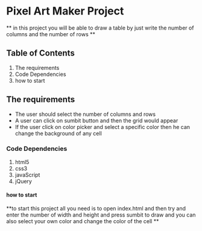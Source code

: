 # Pixel Art Maker Project
** in this project you will be able to draw a table by just write the number of columns and the number of rows **
## Table of Contents
1. The requirements
2. Code Dependencies
3. how to start 

## The requirements

- The user should select the number of columns and rows 
- A user can click on sumbit button and then the grid would appear
- If the user click on color picker and select a specific color then he can change the background of any cell


### Code Dependencies
1. html5
2. css3
3. javaScript
4. jQuery

#### how to start 
**to start this project all you need is to open index.html  and then try and enter the number of width and height and press sumbit to draw and you can also select your own color and change the color of the cell  **



